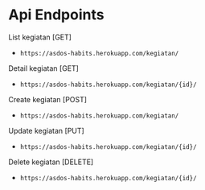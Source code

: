 # Api Endpoints
List kegiatan [GET]
- `https://asdos-habits.herokuapp.com/kegiatan/`

Detail kegiatan [GET]
- `https://asdos-habits.herokuapp.com/kegiatan/{id}/`

Create kegiatan [POST]
- `https://asdos-habits.herokuapp.com/kegiatan/`

Update kegiatan [PUT]
- `https://asdos-habits.herokuapp.com/kegiatan/{id}/`

Delete kegiatan [DELETE]
- `https://asdos-habits.herokuapp.com/kegiatan/{id}/`
  
